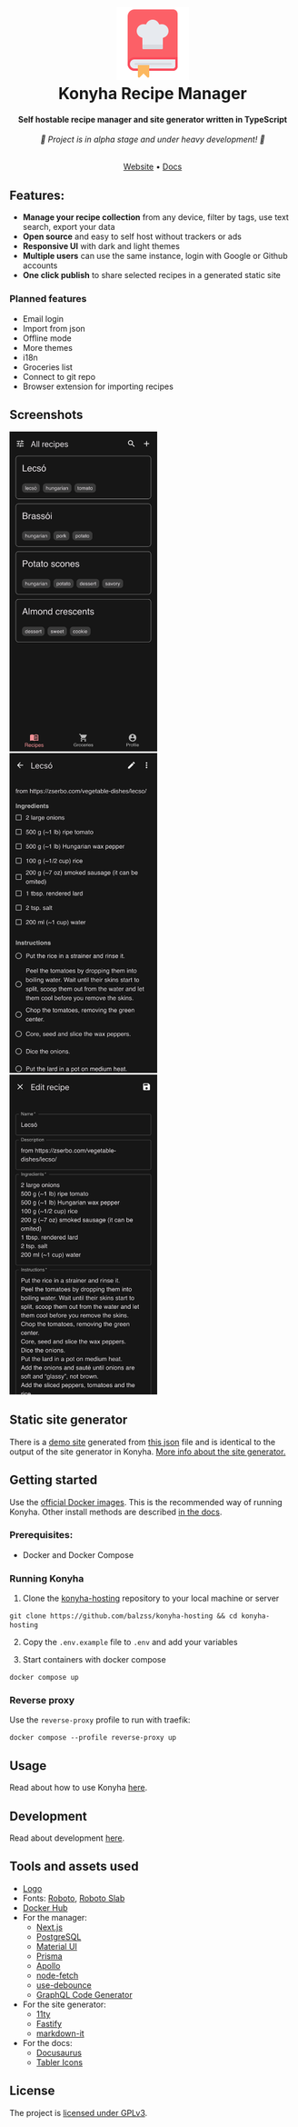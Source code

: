 <h1 align="center">
  <br>
  <a href="https://konyha.xyz"><img src="/public/logo128.png" height="128px" width="128px"></a>
  <br>
  Konyha Recipe Manager
  <br>
</h1>

<h4 align="center">Self hostable recipe manager and site generator written in TypeScript</h4>
<div align="center"><i>🚧 Project is in alpha stage and under heavy development! 🚧 </i></div>

<br>
<p align="center">
  <a href="https://konyha.xyz" target="_blank" rel="noopener noreferrer">Website</a> •
  <a href="https://konyha.xyz/docs" target="_blank" rel="noopener noreferrer">Docs</a>
</p>

## Features:

- **Manage your recipe collection** from any device, filter by tags, use text search, export your data
- **Open source** and easy to self host without trackers or ads
- **Responsive UI** with dark and light themes
- **Multiple users** can use the same instance, login with Google or Github accounts
- **One click publish** to share selected recipes in a generated static site

### Planned features

- Email login
- Import from json
- Offline mode
- More themes
- i18n
- Groceries list
- Connect to git repo
- Browser extension for importing recipes

## Screenshots

<p float="left">
  <img src="/sitegen/homepage/static/img/screenshot-manager-home.png" width="260" />
  <img src="/sitegen/homepage/static/img/screenshot-manager-details.png" width="260" />
  <img src="/sitegen/homepage/static/img/screenshot-manager-edit.png" width="260" />
</p>

## Static site generator

There is a [demo site](https://konyha.xyz/demo) generated from [this json](/sitegen/demo.json) file and is identical 
to the output of the site generator in Konyha. [More info about the site generator.](http://localhost:5000/docs/usage/static-site-generator)

## Getting started

Use the [official Docker images](https://hub.docker.com/u/konyha). This is the recommended way of
running Konyha. Other install methods are described [in the docs](https://konyha/xyz/docs/category/setup).

### Prerequisites:

- Docker and Docker Compose

### Running Konyha

1. Clone the [konyha-hosting](https://github.com/balzss/konyha-hosting) repository to your local machine or server

```
git clone https://github.com/balzss/konyha-hosting && cd konyha-hosting
```

2. Copy the `.env.example` file to `.env` and add your variables

3. Start containers with docker compose

```
docker compose up
```

### Reverse proxy

Use the `reverse-proxy` profile to run with traefik:

```
docker compose --profile reverse-proxy up
```

## Usage

Read about how to use Konyha [here](https://konyha/xyz/docs/category/usage).

## Development

Read about development [here](https://konyha/xyz/docs/category/development).

## Tools and assets used

- [Logo](https://www.flaticon.com/premium-icon/recipe-book_5402878)
- Fonts: [Roboto](https://fonts.google.com/specimen/Roboto), [Roboto Slab](https://fonts.google.com/specimen/Roboto+Slab)
- [Docker Hub](https://hub.docker.com/)
- For the manager:
  - [Next.js](https://nextjs.org/)
  - [PostgreSQL](https://www.postgresql.org/)
  - [Material UI](https://mui.com/)
  - [Prisma](https://www.prisma.io/)
  - [Apollo](https://www.apollographql.com/docs/)
  - [node-fetch](https://github.com/node-fetch/node-fetch)
  - [use-debounce](https://github.com/xnimorz/use-debounce)
  - [GraphQL Code Generator](https://www.graphql-code-generator.com/)
- For the site generator:
  - [11ty](https://www.11ty.dev/)
  - [Fastify](https://www.fastify.io/)
  - [markdown-it](https://github.com/markdown-it/markdown-it)
- For the docs:
  - [Docusaurus](https://docusaurus.io/)
  - [Tabler Icons](https://tabler-icons.io/)

## License

The project is [licensed under GPLv3](/LICENSE).
